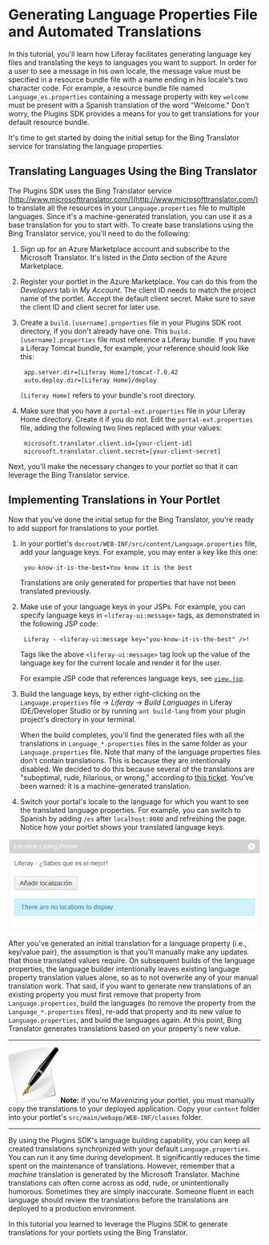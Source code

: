 # Generating Language Properties File and Automated Translations [](id=generating-language-properties-file-and-automated-t)

<!-- The beginning and ending test portlets can be found at the following:
Begin: https://github.com/liferay/liferay-docs/tree/master/develop/tutorials/code/plat-fws/prefs/begin/event-listing-portlet
End: https://github.com/liferay/liferay-docs/tree/master/develop/tutorials/code/plat-fws/lang-trans/end/event-listing-portlet
-->

In this tutorial, you'll learn how Liferay facilitates generating language key
files and translating the keys to languages you want to support. In order for a
user to see a message in his own locale, the message value must be specified in
a resource bundle file with a name ending in his locale's two character code.
For example, a resource bundle file named `Language_es.properties` containing a
message property with key `welcome` must be present with a Spanish translation
of the word "Welcome." Don't worry, the Plugins SDK provides a means for you to
get translations for your default resource bundle.

It's time to get started by doing the initial setup for the Bing Translator
service for translating the language properties. 

## Translating Languages Using the Bing Translator [](id=translating-languages-using-the-bing-translator)

The Plugins SDK uses the Bing Translator service
[http://www.microsofttranslator.com/](http://www.microsofttranslator.com/) to
translate all the resources in your `Language.properties` file to multiple
languages. Since it's a machine-generated translation, you can use it as a base
translation for you to start with. To create base translations using the Bing
Translator service, you'll need to do the following:

1. Sign up for an Azure Marketplace account and subscribe to the Microsoft 
   Translator. It's listed in the *Data* section of the Azure Marketplace.

2. Register your portlet in the Azure Marketplace. You can do this from the 
   *Developers* tab in *My Account*. The client ID needs to match the project
   name of the portlet. Accept the default client secret. Make sure to save the
   client ID and client secret for later use.

3. Create a `build.[username].properties` file in your Plugins
   SDK root directory, if you don't already have one. This 
   `build.[username].properties` file must reference a Liferay 
   bundle. If you have a Liferay Tomcat bundle, for example, your reference 
   should look like this:

        app.server.dir=[Liferay Home]/tomcat-7.0.42
        auto.deploy.dir=[Liferay Home]/deploy

    `[Liferay Home]` refers to your bundle's root directory.

4. Make sure that you have a `portal-ext.properties` file in your Liferay Home 
   directory. Create it if you do not. Edit the `portal-ext.properties` file, 
   adding the following two lines replaced with your values:

        microsoft.translator.client.id=[your-client-id]
        microsoft.translator.client.secret=[your-client-secret]

Next, you'll make the necessary changes to your portlet so that it can leverage 
the Bing Translator service.
 
## Implementing Translations in Your Portlet [](id=implementing-translations-in-your-portlet)

Now that you've done the initial setup for the Bing Translator, you're ready to 
add support for translations to your portlet.

1. In your portlet's `docroot/WEB-INF/src/content/Language.properties` file, add
   your language keys. For example, you may enter a key like this one: 

        you-know-it-is-the-best=You know it is the best

    Translations are only generated for properties that have not been translated
    previously. 

2. Make use of your language keys in your JSPs. For example, you can specify
   language keys in `<liferay-ui:message>` tags, as demonstrated in the
   following JSP code: 

        Liferay - <liferay-ui:message key="you-know-it-is-the-best" />!

    Tags like the above `<liferay-ui:message>` tag look up the value of the
    language key for the current locale and render it for the user.

    For example JSP code that references language keys, see
    [`view.jsp`](https://github.com/liferay/liferay-docs/blob/master/develop/tutorials/code/plat-fws/lang-trans/end/event-listing-portlet/docroot/html/locationlisting/view.jsp).

3. Build the language keys, by either right-clicking on the
   `Language.properties` file &rarr; *Liferay* &rarr; *Build Languages* in
   Liferay IDE/Developer Studio or by running `ant build-lang` from your plugin
   project's directory in your terminal. 

    When the build completes, you'll find the generated files with all the
    translations in `Language_*.properties` files in the same folder as your
    `Language.properties` file. Note that many of the language properties files
    don't contain translations. This is because they are intentionally disabled.
    We decided to do this because several of the translations are "suboptimal,
    rude, hilarious, or wrong," according to [this ticket](https://issues.liferay.com/browse/LPS-29246). 
    You've been warned: it is a machine-generated translation. 

4. Switch your portal's locale to the language for which you want to see the
   translated language properties. For example, you can switch to 
   Spanish by adding `/es` after `localhost:8080` 
   and refreshing the page. Notice how your portlet shows your translated
   language keys.

![Figure 1: Liferay automatically translates your portlet's language properties to different languages.](../../images/portlet-localization-generated-translation.PNG)

After you've generated an initial translation for a language property (i.e.,
key/value pair), the assumption is that you'll manually make any updates that
those translated values require. On subsequent builds of the language
properties, the language builder intentionally leaves existing language property
translation values alone, so as to not overwrite any of your manual translation
work. That said, if you want to generate new translations of an existing
property you must first remove that property from `Language.properties`, build
the languages (to remove the property from the `Language_*.properties` files),
re-add that property and its new value to `Language.properties`, and build the
languages again. At this point, Bing Translator generates translations based on
your property's new value. 

---

![Note](../../images/tip-pen-paper.png) **Note:** If you're Mavenizing your
portlet, you must manually copy the translations to your deployed application.
Copy your `content` folder into your portlet's
`src/main/webapp/WEB-INF/classes` folder. 

---

By using the Plugins SDK's language building capability, you can keep all
created translations synchronized with your default `Language.properties`. You
can run it any time during development. It significantly reduces the time spent
on the maintenance of translations. However, remember that a *machine*
translation is generated by the Microsoft Translator. Machine translations can
often come across as odd, rude, or unintentionally humorous. Sometimes they are
simply inaccurate. Someone fluent in each language should review the
translations before the translations are deployed to a production environment. 

In this tutorial you learned to leverage the Plugins SDK to generate 
translations for your portlets using the Bing Translator.

